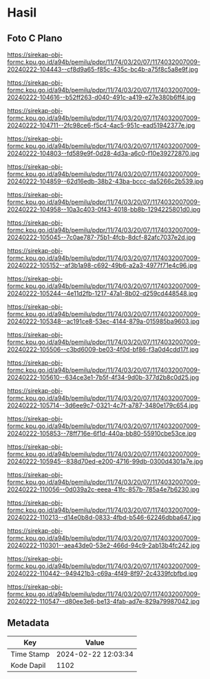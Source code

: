 # Hasil

## Foto C Plano

https://sirekap-obj-formc.kpu.go.id/a94b/pemilu/pdpr/11/74/03/20/07/1174032007009-20240222-104443--cf8d9a65-f85c-435c-bc4b-a75f8c5a8e9f.jpg

https://sirekap-obj-formc.kpu.go.id/a94b/pemilu/pdpr/11/74/03/20/07/1174032007009-20240222-104616--b52ff263-d040-491c-a419-e27e380b6ff4.jpg

https://sirekap-obj-formc.kpu.go.id/a94b/pemilu/pdpr/11/74/03/20/07/1174032007009-20240222-104711--2fc98ce6-f5c4-4ac5-951c-ead51942377e.jpg

https://sirekap-obj-formc.kpu.go.id/a94b/pemilu/pdpr/11/74/03/20/07/1174032007009-20240222-104803--fd589e9f-0d28-4d3a-a6c0-f10e39272870.jpg

https://sirekap-obj-formc.kpu.go.id/a94b/pemilu/pdpr/11/74/03/20/07/1174032007009-20240222-104859--62d16edb-38b2-43ba-bccc-da5266c2b539.jpg

https://sirekap-obj-formc.kpu.go.id/a94b/pemilu/pdpr/11/74/03/20/07/1174032007009-20240222-104958--10a3c403-0f43-4018-bb8b-1294225801d0.jpg

https://sirekap-obj-formc.kpu.go.id/a94b/pemilu/pdpr/11/74/03/20/07/1174032007009-20240222-105045--7c0ae787-75b1-4fcb-8dcf-82afc7037e2d.jpg

https://sirekap-obj-formc.kpu.go.id/a94b/pemilu/pdpr/11/74/03/20/07/1174032007009-20240222-105152--af3b1a98-c692-49b6-a2a3-4977f71e4c96.jpg

https://sirekap-obj-formc.kpu.go.id/a94b/pemilu/pdpr/11/74/03/20/07/1174032007009-20240222-105244--4e11d2fb-1217-47a1-8b02-d259cd448548.jpg

https://sirekap-obj-formc.kpu.go.id/a94b/pemilu/pdpr/11/74/03/20/07/1174032007009-20240222-105348--ac191ce8-53ec-4144-879a-015985ba9603.jpg

https://sirekap-obj-formc.kpu.go.id/a94b/pemilu/pdpr/11/74/03/20/07/1174032007009-20240222-105506--c3bd6009-be03-4f0d-bf86-f3a0d4cdd17f.jpg

https://sirekap-obj-formc.kpu.go.id/a94b/pemilu/pdpr/11/74/03/20/07/1174032007009-20240222-105610--634ce3e1-7b5f-4f34-9d0b-377d2b8c0d25.jpg

https://sirekap-obj-formc.kpu.go.id/a94b/pemilu/pdpr/11/74/03/20/07/1174032007009-20240222-105714--3d6ee9c7-0321-4c7f-a787-3480e179c654.jpg

https://sirekap-obj-formc.kpu.go.id/a94b/pemilu/pdpr/11/74/03/20/07/1174032007009-20240222-105853--78ff716e-6f1d-440a-bb80-55910cbe53ce.jpg

https://sirekap-obj-formc.kpu.go.id/a94b/pemilu/pdpr/11/74/03/20/07/1174032007009-20240222-105945--838d70ed-e200-4716-99db-0300d4301a7e.jpg

https://sirekap-obj-formc.kpu.go.id/a94b/pemilu/pdpr/11/74/03/20/07/1174032007009-20240222-110056--0d039a2c-eeea-41fc-857b-785a4e7b6230.jpg

https://sirekap-obj-formc.kpu.go.id/a94b/pemilu/pdpr/11/74/03/20/07/1174032007009-20240222-110213--d14e0b8d-0833-4fbd-b546-62246dbba647.jpg

https://sirekap-obj-formc.kpu.go.id/a94b/pemilu/pdpr/11/74/03/20/07/1174032007009-20240222-110301--aea43de0-53e2-466d-94c9-2ab13b4fc242.jpg

https://sirekap-obj-formc.kpu.go.id/a94b/pemilu/pdpr/11/74/03/20/07/1174032007009-20240222-110442--949421b3-c69a-4f49-8f97-2c4339fcbfbd.jpg

https://sirekap-obj-formc.kpu.go.id/a94b/pemilu/pdpr/11/74/03/20/07/1174032007009-20240222-110547--d80ee3e6-be13-4fab-ad7e-829a79987042.jpg


## Metadata

| Key        | Value               |
| ---------- | ------------------- |
| Time Stamp | 2024-02-22 12:03:34 |
| Kode Dapil | 1102                |



